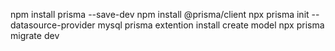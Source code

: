npm install prisma --save-dev
npm install @prisma/client
npx prisma init --datasource-provider mysql
prisma extention install
create model
npx prisma migrate dev
 
